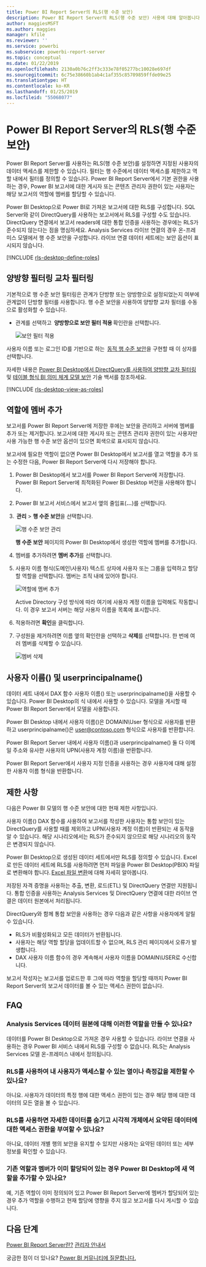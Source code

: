 ```yaml
---
title: Power BI Report Server의 RLS(행 수준 보안)
description: Power BI Report Server의 RLS(행 수준 보안) 사용에 대해 알아봅니다.
author: maggiesMSFT
ms.author: maggies
manager: kfile
ms.reviewer: ''
ms.service: powerbi
ms.subservice: powerbi-report-server
ms.topic: conceptual
ms.date: 01/22/2019
ms.openlocfilehash: 2130a0b76c2ff3c333e78f05277bc10028e697df
ms.sourcegitcommit: 6c75e38660b1ab4c1af355c85709859ffde09e25
ms.translationtype: HT
ms.contentlocale: ko-KR
ms.lasthandoff: 01/25/2019
ms.locfileid: "55068077"
---
```

# <a name="row-level-security-rls-in-power-bi-report-server"></a>Power BI Report Server의 RLS(행 수준 보안)

Power BI Report Server를 사용하는 RLS(행 수준 보안)를 설정하면 지정된 사용자의 데이터 액세스를 제한할 수 있습니다. 필터는 행 수준에서 데이터 액세스를 제한하고 역할 내에서 필터를 정의할 수 있습니다.  Power BI Report Server에서 기본 권한을 사용하는 경우, Power BI 보고서에 대한 게시자 또는 콘텐츠 관리자 권한이 있는 사용자는 해당 보고서의 역할에 멤버를 할당할 수 있습니다.    

Power BI Desktop으로 Power BI로 가져온 보고서에 대한 RLS를 구성합니다. SQL Server와 같이 DirectQuery를 사용하는 보고서에서 RLS를 구성할 수도 있습니다.  DirectQuery 연결에서 보고서 readers에 대한 통합 인증을 사용하는 경우에는 RLS가 준수되지 않는다는 점을 명심하세요. Analysis Services 라이브 연결의 경우 온-프레미스 모델에서 행 수준 보안을 구성합니다. 라이브 연결 데이터 세트에는 보안 옵션이 표시되지 않습니다. 

[!INCLUDE [rls-desktop-define-roles](../includes/rls-desktop-define-roles.md)]

## <a name="bidirectional-cross-filtering"></a>양방향 필터링 교차 필터링

기본적으로 행 수준 보안 필터링은 관계가 단방향 또는 양방향으로 설정되었는지 여부에 관계없이 단방향 필터를 사용합니다. 행 수준 보안을 사용하여 양방향 교차 필터를 수동으로 활성화할 수 있습니다.

- 관계를 선택하고  **양방향으로 보안 필터 적용** 확인란을 선택합니다. 

    ![보안 필터 적용](media/row-level-security-report-server/rls-apply-security-filter.png)

사용자 이름 또는 로그인 ID를 기반으로 하는  [동적 행 수준 보안](https://docs.microsoft.com/sql/analysis-services/supplemental-lesson-implement-dynamic-security-by-using-row-filters)을 구현할 때 이 상자를 선택합니다. 

자세한 내용은 [Power BI Desktop에서 DirectQuery를 사용하여 양방향 교차 필터링](../desktop-bidirectional-filtering.md) 및 [테이블 형식 BI 의미 체계 모델 보안](http://download.microsoft.com/download/D/2/0/D20E1C5F-72EA-4505-9F26-FEF9550EFD44/Securing%20the%20Tabular%20BI%20Semantic%20Model.docx) 기술 백서를 참조하세요.

[!INCLUDE [rls-desktop-view-as-roles](../includes/rls-desktop-view-as-roles.md)]


## <a name="add-members-to-roles"></a>역할에 멤버 추가 

보고서를 Power BI Report Server에 저장한 후에는 보안을 관리하고 서버에 멤버를 추가 또는 제거합니다. 보고서에 대한 게시자 또는 콘텐츠 관리자 권한이 있는 사용자만 사용 가능한 행 수준 보안 옵션이 있으면 회색으로 표시되지 않습니다.

 보고서에 필요한 역할이 없으면 Power BI Desktop에서 보고서를 열고 역할을 추가 또는 수정한 다음, Power BI Report Server에 다시 저장해야 합니다. 

1. Power BI Desktop에서 보고서를 Power BI Report Server에 저장합니다. Power BI Report Server에 최적화된 Power BI Desktop 버전을 사용해야 합니다.
2. Power BI 보고서 서비스에서 보고서 옆의 줄임표(**...**)를 선택합니다. 

3.  **관리** > **행 수준 보안**을 선택합니다. 

     ![행 수준 보안 관리](media/row-level-security-report-server/power-bi-report-server-rls-dialog.png)

    **행 수준 보안** 페이지의 Power BI Desktop에서 생성한 역할에 멤버를 추가합니다.

5. 멤버를 추가하려면 **멤버 추가**를 선택합니다.

1. 사용자 이름 형식(도메인\사용자) 텍스트 상자에 사용자 또는 그룹을 입력하고 할당할 역할을 선택합니다. 멤버는 조직 내에 있어야 합니다.   

    ![역할에 멤버 추가](media/row-level-security-report-server/power-bi-report-server-add-members.png)

    Active Directory 구성 방식에 따라 여기에 사용자 계정 이름을 입력해도 작동합니다. 이 경우 보고서 서버는 해당 사용자 이름을 목록에 표시합니다.

1. 적용하려면 **확인**을 클릭합니다.   

8. 구성원을 제거하려면 이름 옆의 확인란을 선택하고 **삭제**를 선택합니다.  한 번에 여러 멤버를 삭제할 수 있습니다. 

    ![멤버 삭제](media/row-level-security-report-server/power-bi-report-server-delete-members.png)


## <a name="username-and-userprincipalname"></a>사용자 이름() 및 userprincipalname()

데이터 세트 내에서 DAX 함수 사용자 이름() 또는 userprincipalname()을 사용할 수 있습니다. Power BI Desktop의 식 내에서 사용할 수 있습니다. 모델을 게시할 때 Power BI Report Server에서 모델을 사용합니다.

Power BI Desktop 내에서 사용자 이름()은 DOMAIN\User 형식으로 사용자를 반환하고 userprincipalname()은 user@contoso.com 형식으로 사용자를 반환합니다.

Power BI Report Server 내에서 사용자 이름()과 userprincipalname() 둘 다 이메일 주소와 유사한 사용자의 UPN(사용자 계정 이름)을 반환합니다.

Power BI Report Server에서 사용자 지정 인증을 사용하는 경우 사용자에 대해 설정한 사용자 이름 형식을 반환합니다.  

## <a name="limitations"></a>제한 사항 

다음은 Power BI 모델의 행 수준 보안에 대한 현재 제한 사항입니다. 

사용자 이름() DAX 함수를 사용하여 보고서를 작성한 사용자는 통합 보안이 있는 DirectQuery를 사용할 때를 제외하고 UPN(사용자 계정 이름)이 반환되는 새 동작을 알 수 있습니다.  해당 시나리오에서는 RLS가 준수되지 않으므로 해당 시나리오의 동작은 변경되지 않습니다.

Power BI Desktop으로 생성된 데이터 세트에서만 RLS를 정의할 수 있습니다. Excel로 만든 데이터 세트에 RLS를 사용하려면 먼저 파일을 Power BI Desktop(PBIX) 파일로 변환해야 합니다. [Excel 파일 변환](../desktop-import-excel-workbooks.md)에 대해 자세히 알아봅니다.

저장된 자격 증명을 사용하는 추출, 변환, 로드(ETL) 및 DirectQuery 연결만 지원됩니다. 통합 인증을 사용하는 Analysis Services 및 DirectQuery 연결에 대한 라이브 연결은 데이터 원본에서 처리됩니다. 

DirectQuery와 함께 통합 보안을 사용하는 경우 다음과 같은 사항을 사용자에게 알릴 수 있습니다.
- RLS가 비활성화되고 모든 데이터가 반환됩니다.
- 사용자는 해당 역할 할당을 업데이트할 수 없으며, RLS 관리 페이지에서 오류가 발생합니다.
- DAX 사용자 이름 함수의 경우 계속해서 사용자 이름을 DOMAIN\USER로 수신합니다. 

보고서 작성자는 보고서를 업로드한 후 그에 따라 역할을 할당할 때까지 Power BI Report Server의 보고서 데이터를 볼 수 있는 액세스 권한이 없습니다. 

 

## <a name="faq"></a>FAQ 

### <a name="can-i-create-these-roles-for-analysis-services-data-sources"></a>Analysis Services 데이터 원본에 대해 이러한 역할을 만들 수 있나요? 

데이터를 Power BI Desktop으로 가져온 경우 사용할 수 있습니다. 라이브 연결을 사용하는 경우 Power BI 서비스 내에서 RLS를 구성할 수 없습니다. RLS는 Analysis Services 모델 온-프레미스 내에서 정의됩니다. 

### <a name="can-i-use-rls-to-limit-the-columns-or-measures-accessible-by-my-users"></a>RLS를 사용하여 내 사용자가 액세스할 수 있는 열이나 측정값을 제한할 수 있나요? 

아니요. 사용자가 데이터의 특정 행에 대한 액세스 권한이 있는 경우 해당 행에 대한 데이터의 모든 열을 볼 수 있습니다. 

### <a name="does-rls-let-me-hide-detailed-data-but-give-access-to-data-summarized-in-visuals"></a>RLS를 사용하면 자세한 데이터를 숨기고 시각적 개체에서 요약된 데이터에 대한 액세스 권한을 부여할 수 있나요? 

아니요, 데이터 개별 행의 보안을 유지할 수 있지만 사용자는 요약된 데이터 또는 세부 정보를 확인할 수 있습니다. 

### <a name="can-i-add-new-roles-in-power-bi-desktop-if-i-already-have-existing-roles-and-members-assigned"></a>기존 역할과 멤버가 이미 할당되어 있는 경우 Power BI Desktop에 새 역할을 추가할 수 있나요? 

예, 기존 역할이 이미 정의되어 있고 Power BI Report Server에 멤버가 할당되어 있는 경우 추가 역할을 수행하고 현재 할당에 영향을 주지 않고 보고서를 다시 게시할 수 있습니다. 
 

## <a name="next-steps"></a>다음 단계

[Power BI Report Server란?](get-started.md) 
[관리자 안내서](admin-handbook-overview.md)  

궁금한 점이 더 있나요? [Power BI 커뮤니티에 질문합니다.](https://community.powerbi.com/)